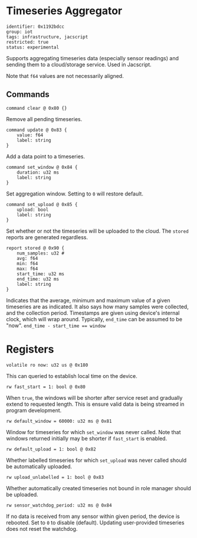 # Timeseries Aggregator

    identifier: 0x1192bdcc
    group: iot
    tags: infrastructure, jacscript
    restricted: true
    status: experimental

Supports aggregating timeseries data (especially sensor readings)
and sending them to a cloud/storage service.
Used in Jacscript.

Note that `f64` values are not necessarily aligned.

## Commands

    command clear @ 0x80 {}

Remove all pending timeseries.

    command update @ 0x83 {
        value: f64
        label: string
    }

Add a data point to a timeseries.

    command set_window @ 0x84 {
        duration: u32 ms
        label: string
    }

Set aggregation window.
Setting to `0` will restore default.

    command set_upload @ 0x85 {
        upload: bool
        label: string
    }

Set whether or not the timeseries will be uploaded to the cloud.
The `stored` reports are generated regardless.

    report stored @ 0x90 {
        num_samples: u32 #
        avg: f64
        min: f64
        max: f64
        start_time: u32 ms
        end_time: u32 ms
        label: string
    }

Indicates that the average, minimum and maximum value of a given
timeseries are as indicated.
It also says how many samples were collected, and the collection period.
Timestamps are given using device's internal clock, which will wrap around.
Typically, `end_time` can be assumed to be "now".
`end_time - start_time == window`

# Registers

    volatile ro now: u32 us @ 0x180

This can queried to establish local time on the device.

    rw fast_start = 1: bool @ 0x80

When `true`, the windows will be shorter after service reset and gradually extend to requested length.
This is ensure valid data is being streamed in program development.

    rw default_window = 60000: u32 ms @ 0x81

Window for timeseries for which `set_window` was never called.
Note that windows returned initially may be shorter if `fast_start` is enabled.

    rw default_upload = 1: bool @ 0x82

Whether labelled timeseries for which `set_upload` was never called should be automatically uploaded.

    rw upload_unlabelled = 1: bool @ 0x83

Whether automatically created timeseries not bound in role manager should be uploaded.

    rw sensor_watchdog_period: u32 ms @ 0x84

If no data is received from any sensor within given period, the device is rebooted.
Set to `0` to disable (default).
Updating user-provided timeseries does not reset the watchdog.

